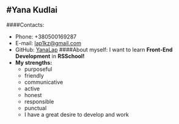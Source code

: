 #Yana Kudlai
---
####Contacts:
- Phone: +380500169287
- E-mail: lap1kz@gmail.com
- GitHub: [YanaLap](https://github.com/YanaLap)
####About myself:
I want to learn **Front-End Development** in **RSSchool!**
- **My strengths:**
   - purposeful 
   - friendly 
   - communicative
   - active
   - honest
   - responsible
   - punctual
   - I have a great desire to develop and work